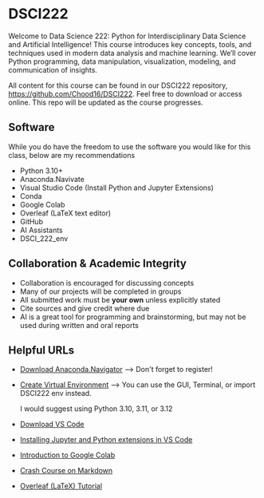 # DSCI222

Welcome to Data Science 222: Python for Interdisciplinary Data Science and Artificial Intelligence! This course introduces key concepts, tools, and techniques used in modern data analysis and machine learning. We’ll cover Python programming, data manipulation, visualization, modeling, and communication of insights.

All content for this course can be found in our DSCI222 repository, https://github.com/Chood16/DSCI222.
Feel free to download or access online. This repo will be updated as the course progresses.

## Software
While you do have the freedom to use the software you would like for this class, below are my recommendations
* Python 3.10+
* Anaconda.Navivate
* Visual Studio Code (Install Python and Jupyter Extensions)
* Conda
* Google Colab
* Overleaf (LaTeX text editor)
* GitHub
* AI Assistants
* DSCI_222_env

## Collaboration & Academic Integrity
* Collaboration is encouraged for discussing concepts
* Many of our projects will be completed in groups
* All submitted work must be **your own** unless explicitly stated
* Cite sources and give credit where due
* AI is a great tool for programming and brainstorming, but may not be used during written and oral reports

## Helpful URLs
* [Download Anaconda.Navigator](https://www.anaconda.com/download/success) --> Don't forget to register!
* [Create Virtual Environment](https://www.youtube.com/watch?v=A8dlq-AUDpc) --> You can use the GUI, Terminal, or import DSCI222 env instead. 

    I would suggest using Python 3.10, 3.11, or 3.12
* [Download VS Code](https://code.visualstudio.com/download)
* [Installing Jupyter and Python extensions in VS Code](https://www.youtube.com/watch?v=suAkMeWJ1yE)
* [Introduction to Google Colab](https://www.youtube.com/watch?v=inN8seMm7UI) 
* [Crash Course on Markdown](https://www.youtube.com/watch?v=_PPWWRV6gbA&t=60s)
* [Overleaf (LaTeX) Tutorial](https://www.youtube.com/playlist?list=PLHXZ9OQGMqxcWWkx2DMnQmj5os2X5ZR73)

  
